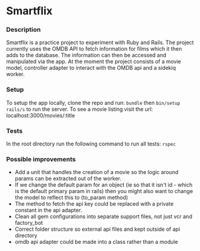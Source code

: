 # Smartflix

### Description ###

Smartflix is a practice project to experiment with Ruby and Rails. The project currently uses the OMDB API to fetch information for films which it then adds to the database. The information can then be accessed and manipulated via the app. At the moment the project consists of a movie model, controller adapter to interact with the OMDB api and a sidekiq worker.   

### Setup ###

To setup the app locally, clone the repo and run:
``bundle``
then
``bin/setup rails/s`` to run the server. To see a movie listing visit the url: localhost:3000/movies/:title

### Tests ###
In the root directory run the following command to run all tests:
``rspec``

### Possible improvements ###

* Add a unit that handles the creation of a movie so the logic around params can be extracted out of the worker. 
* If we change the default param for an object (ie so that it isn't id - which is the default primary param in rails) then you might also want to change the model to reflect this to (to_param method)
* The method to fetch the api key could be replaced with a private constant in the api adapter.
* Clean  all gem configurations into separate support files, not just vcr and factory_bot
* Correct folder structure so external api files and kept outside of api directory
* omdb api adapter could be made into a class rather than a module
